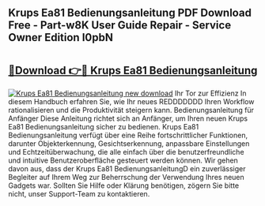 ## Krups Ea81 Bedienungsanleitung PDF Download Free - Part-w8K User Guide Repair - Service Owner Edition I0pbN

# <h2><a href="http://df3z84.blite.top/?on=Krups+Ea81+Bedienungsanleitung">🔗Download 👉🔴 Krups Ea81 Bedienungsanleitung</a></h2>

[![Krups Ea81 Bedienungsanleitung new download](https://i.imgur.com/lujVjoI.png)](http://df3z84.blite.top/?on=Krups+Ea81+Bedienungsanleitung)
Ihr Tor zur Effizienz In diesem Handbuch erfahren Sie, wie Ihr neues REDDDDDDD Ihren Workflow rationalisieren und die Produktivität steigern kann. Bedienungsanleitung für Anfänger Diese Anleitung richtet sich an Anfänger, um Ihren neuen Krups Ea81 Bedienungsanleitung sicher zu bedienen. Krups Ea81 Bedienungsanleitung verfügt über eine Reihe fortschrittlicher Funktionen, darunter Objekterkennung, Gesichtserkennung, anpassbare Einstellungen und Echtzeitüberwachung, die alle einfach über die benutzerfreundliche und intuitive Benutzeroberfläche gesteuert werden können. Wir gehen davon aus, dass der Krups Ea81 BedienungsanleitungD ein zuverlässiger Begleiter auf Ihrem Weg zur Beherrschung der Verwendung Ihres neuen Gadgets war. Sollten Sie Hilfe oder Klärung benötigen, zögern Sie bitte nicht, unser Support-Team zu kontaktieren.
